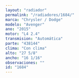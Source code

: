 ```yaml
---
layout: "radiador"
permalink: "/radiadores/1684/"
marca: "Chrysler / Dodge"
modelo: "Avenger"
ano: "2015"
motor: "L4 2.4"
transmision: "Automática"
parte: "438144"
clima: "Con clima"
alto: "27 5/8"
ancho: "16 1/16"
observaciones: ""
id: "1684"
---
```


